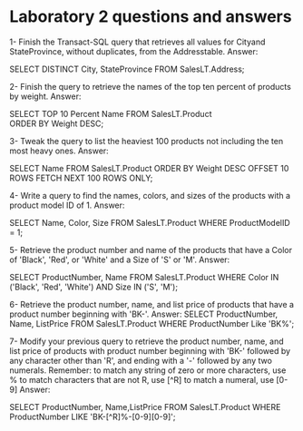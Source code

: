 # Laboratory 2 questions and answers

1- Finish the Transact-SQL query that retrieves all values for Cityand StateProvince, without duplicates, from the Addresstable. 
Answer: 

SELECT DISTINCT City, StateProvince 
FROM SalesLT.Address; 

2- Finish the query to retrieve the names of the top ten percent of products by weight. 
Answer: 

SELECT TOP 10 Percent Name 
FROM SalesLT.Product  
ORDER BY Weight DESC; 

3- Tweak the query to list the heaviest 100 products not including the ten most heavy ones. 
Answer: 

SELECT Name 
FROM SalesLT.Product 
ORDER BY Weight DESC OFFSET 10 ROWS FETCH NEXT 100 ROWS ONLY; 

4- Write a query to find the names, colors, and sizes of the products with a product model ID of 1. 
Answer: 

SELECT Name, Color, Size 
FROM SalesLT.Product WHERE ProductModelID = 1; 

5- Retrieve the product number and name of the products that have a Color of 'Black', 'Red', or 'White' and a Size of 'S' or 'M'. 
Answer: 

SELECT ProductNumber, Name 
FROM SalesLT.Product WHERE Color IN ('Black', 'Red', 'White') AND Size IN ('S', 'M'); 

6- Retrieve the product number, name, and list price of products that have a product number beginning with 'BK-'. 
Answer: 
SELECT ProductNumber, Name, ListPrice 
FROM SalesLT.Product WHERE ProductNumber Like 'BK%'; 

7- Modify your previous query to retrieve the product number, name, and list price of products with product number beginning with 'BK-' followed by any character other than 'R', and ending with a '-' followed by any two numerals. 
Remember: 
to match any string of zero or more characters, use % 
to match characters that are not R, use [^R] 
to match a numeral, use [0-9] 
Answer: 

SELECT ProductNumber, Name,ListPrice 
FROM SalesLT.Product WHERE ProductNumber LIKE 'BK-[^R]%-[0-9][0-9]'; 